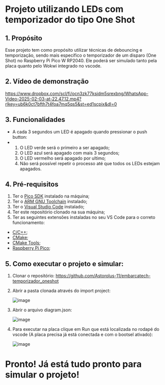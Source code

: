 # Projeto utilizando LEDs com temporizador do tipo One Shot

## 1. Propósito
Esse projeto tem como propósito utilizar técnicas de debouncing e temporização, sendo mais específico o temporizador de um disparo (One Shot) no Raspberry Pi Pico W RP2040. Ele poderá ser simulado tanto
pela placa quanto pelo Wokwi integrado no vscode.


## 2. Vídeo de demonstração
https://www.dropbox.com/scl/fi/ocn3zk77ksjdm5srexbng/WhatsApp-Video-2025-02-03-at-22.47.12.mp4?rlkey=ub6k0ct7bfth7t4foa7mq5qs5&st=ed1scpix&dl=0



## 3. Funcionalidades
- A cada 3 segundos um LED é apagado quando pressionar o push button:
- 1. O LED verde será o primeiro a ser apagado;
  2. O LED azul será apagado com mais 3 segundos;
  3. O LED vermelho será apagado por ultimo;
  4. Não será possível repetir o processo até que todos os LEDs estejam apagados.


## 4. Pré-requisitos
1. Ter o [Pico SDK](https://github.com/raspberrypi/pico-sdk) instalado na máquina;
2. Ter o [ARM GNU Toolchain](https://developer.arm.com/Tools%20and%20Software/GNU%20Toolchain) instalado;
3. Ter o [Visual Studio Code](https://code.visualstudio.com/download) instalado;
4. Ter este repositório clonado na sua máquina;
5. Ter as seguintes extensões instaladas no seu VS Code para o correto funcionamento:
- [C/C++](https://marketplace.visualstudio.com/items?itemName=ms-vscode.cpptools);
- [CMake](https://marketplace.visualstudio.com/items?itemName=twxs.cmake);
- [CMake Tools](https://marketplace.visualstudio.com/items?itemName=ms-vscode.cmake-tools);
- [Raspberry Pi Pico](https://marketplace.visualstudio.com/items?itemName=raspberry-pi.raspberry-pi-pico);

##  5. Como executar o projeto e simular:
1. Clonar o repositório: https://github.com/Astorolus-11/embarcatech-temporizador_oneshot
2. Abrir a pasta clonada através do import project:

   ![image](https://github.com/user-attachments/assets/9ea528e1-0253-4cf8-b6c6-8532be0fc1b4)

3. Abrir o arquivo diagram.json:

   ![image](https://github.com/user-attachments/assets/028cb510-04e5-4d61-9484-523f9c3b5579)

4. Para executar na placa clique em Run que está localizada no rodapé do vscode (A placa precisa já está conectada e com o bootsel ativado):

   ![image](https://github.com/user-attachments/assets/36b14dce-1309-4f0c-a7f3-3cd7edb2b336)

  # Pronto! Já está tudo pronto para simular o projeto!


